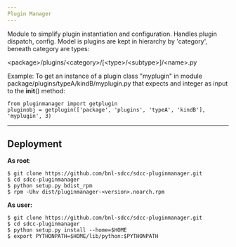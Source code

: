 ```yaml
---
Plugin Manager
---
```


Module to simplify plugin instantiation and configuration. Handles plugin dispatch, config. Model is plugins are kept in hierarchy by 'category', beneath category are types:

\<package\>/plugins/\<category\>/[\<type\>/\<subtype\>]/\<name\>.py

Example:
To get an instance of a plugin class "myplugin" in module
        package/plugins/typeA/kindB/myplugin.py
that expects and integer as input to the __init__() method:
 
````
from pluginmanager import getplugin
pluginobj = getplugin(['package', 'plugins', 'typeA', 'kindB'], 'myplugin', 3)
````

---
Deployment
---

**As root**:

    $ git clone https://github.com/bnl-sdcc/sdcc-pluginmanager.git
    $ cd sdcc-pluginmanager
    $ python setup.py bdist_rpm
    $ rpm -Uhv dist/pluginmanager-<version>.noarch.rpm

**As user:**

    $ git clone https://github.com/bnl-sdcc/sdcc-pluginmanager.git
    $ cd sdcc-pluginmanager
    $ python setup.py install --home=$HOME
    $ export PYTHONPATH=$HOME/lib/python:$PYTHONPATH


